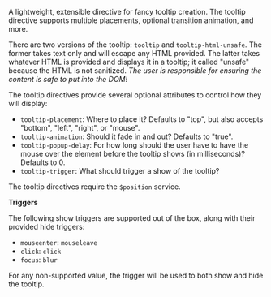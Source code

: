 A lightweight, extensible directive for fancy tooltip creation. The tooltip
directive supports multiple placements, optional transition animation, and more.

There are two versions of the tooltip: `tooltip` and `tooltip-html-unsafe`. The
former takes text only and will escape any HTML provided. The latter takes
whatever HTML is provided and displays it in a tooltip; it called "unsafe"
because the HTML is not sanitized. *The user is responsible for ensuring the
content is safe to put into the DOM!*

The tooltip directives provide several optional attributes to control how they
will display:

- `tooltip-placement`: Where to place it? Defaults to "top", but also accepts
  "bottom", "left", "right", or "mouse".
- `tooltip-animation`: Should it fade in and out? Defaults to "true".
- `tooltip-popup-delay`: For how long should the user have to have the mouse
  over the element before the tooltip shows (in milliseconds)? Defaults to 0.
- `tooltip-trigger`: What should trigger a show of the tooltip?

The tooltip directives require the `$position` service.

**Triggers**

The following show triggers are supported out of the box, along with their
provided hide triggers:

- `mouseenter`: `mouseleave`
- `click`: `click`
- `focus`: `blur`

For any non-supported value, the trigger will be used to both show and hide the
tooltip.

